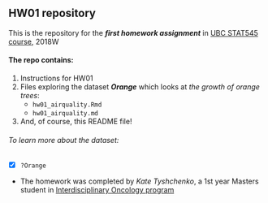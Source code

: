 ## HW01 repository

This is the repository for the ***first homework assignment*** in [UBC STAT545 course](http://stat545.com/), 2018W

#### The repo contains:
1. Instructions for HW01 
2. Files exploring the dataset ***Orange*** which looks at *the growth of orange trees*:
      - `hw01_airquality.Rmd`
      - `hw01_airquality.md` 
3. And, of course, this README file! 

###### To learn more about the dataset:
- [x] ```?Orange```

* The homework was completed by *Kate Tyshchenko*, a 1st year Masters student in [Interdisciplinary Oncology program](https://www.iop.ca/) 
